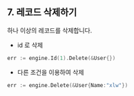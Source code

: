 ## 7. 레코드 삭제하기

하나 이상의 레코드를 삭제합니다.

* id 로 삭제

```Go
err := engine.Id(1).Delete(&User{})
```

* 다른 조건을 이용하여 삭제

```Go
err := engine.Delete(&User{Name:"xlw"})
```
